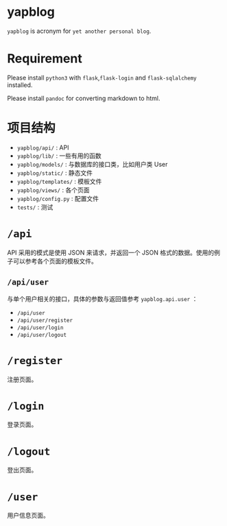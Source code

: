 # yapblog

`yapblog` is acronym for `yet another personal blog`.

# Requirement

Please install `python3` with `flask`,`flask-login` and `flask-sqlalchemy` installed.

Please install `pandoc` for converting markdown to html.

# 项目结构

+ `yapblog/api/` : API
+ `yapblog/lib/` : 一些有用的函数
+ `yapblog/models/` : 与数据库的接口类，比如用户类 User
+ `yapblog/static/` : 静态文件
+ `yapblog/templates/` : 模板文件
+ `yapblog/views/` : 各个页面
+ `yapblog/config.py` : 配置文件
+ `tests/` : 测试

# `/api`

API 采用的模式是使用 JSON 来请求，并返回一个 JSON 格式的数据。使用的例子可以参考各个页面的模板文件。

## `/api/user`
与单个用户相关的接口，具体的参数与返回值参考 `yapblog.api.user` ：

+ `/api/user`
+ `/api/user/register`
+ `/api/user/login`
+ `/api/user/logout`

# `/register`
注册页面。

# `/login`
登录页面。

# `/logout`
登出页面。

# `/user`
用户信息页面。
